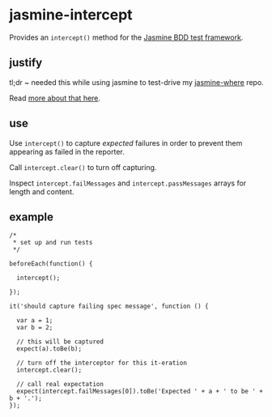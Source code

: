 jasmine-intercept
=================

Provides an `intercept()` method for the 
[Jasmine BDD test framework](https://github.com/pivotal/jasmine).

justify
-------

tl;dr ~ needed this while using jasmine to test-drive my 
[jasmine-where](https://github.com/dfkaye/jasmine-where) repo.

Read [more about that here](https://gist.github.com/dfkaye/7223559).

use
---

Use `intercept()` to capture *expected* failures in order to prevent them 
appearing as failed in the reporter.

Call `intercept.clear()` to turn off capturing.

Inspect `intercept.failMessages` and `intercept.passMessages` arrays for length 
and content.

example
-------

    /*
     * set up and run tests
     */
     
    beforeEach(function() {

      intercept();
      
    });

    it('should capture failing spec message', function () {

      var a = 1;
      var b = 2;
      
      // this will be captured
      expect(a).toBe(b);
      
      // turn off the interceptor for this it-eration
      intercept.clear();
      
      // call real expectation
      expect(intercept.failMessages[0]).toBe('Expected ' + a + ' to be ' + b + '.');
    });
    
